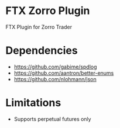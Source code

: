 # FTX Zorro Plugin
FTX Plugin for Zorro Trader

# Dependencies

- https://github.com/gabime/spdlog
- https://github.com/aantron/better-enums
- https://github.com/nlohmann/json

# Limitations

- Supports perpetual futures only